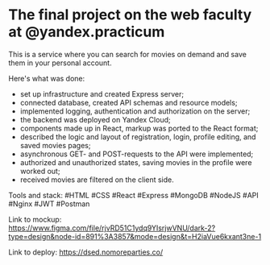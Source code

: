 # The final project on the web faculty at @yandex.practicum

This is a service where you can search for movies on demand and save them in your personal account.

Here's what was done:

* set up infrastructure and created Express server;
* connected database, created API schemas and resource models;
* implemented logging, authentication and authorization on the server;
* the backend was deployed on Yandex Сloud;
* components made up in React, markup was ported to the React format;
* described the logic and layout of registration, login, profile editing, and saved movies pages;
* asynchronous GET- and POST-requests to the API were implemented;
* authorized and unauthorized states, saving movies in the profile were worked out;
* received movies are filtered on the client side.

Tools and stack: #HTML #CSS #React #Express #MongoDB #NodeJS #API #Nginx #JWT #Postman

Link to mockup: https://www.figma.com/file/rjvRD51C1ydq9YIsrjwVNU/dark-2?type=design&node-id=891%3A3857&mode=design&t=H2iaVue6kxant3ne-1

Link to deploy: https://dsed.nomoreparties.co/
